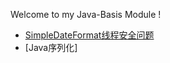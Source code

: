 Welcome to my Java-Basis Module !

- [SimpleDateFormat线程安全问题](https://github.com/ljl1284537512/Autumn/blob/master/Java-Core/Java-Basis/SimpleDateFormat-Concurrency.md)
- [Java序列化]
